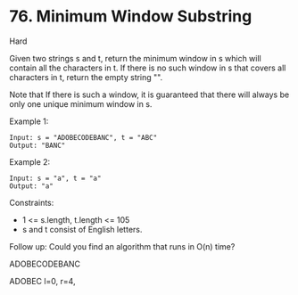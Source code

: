 # 76. Minimum Window Substring
Hard

Given two strings s and t, return the minimum window in s which will contain all the characters in t. If there is no such window in s that covers all characters in t, return the empty string "".

Note that If there is such a window, it is guaranteed that there will always be only one unique minimum window in s.


Example 1:
```
Input: s = "ADOBECODEBANC", t = "ABC"
Output: "BANC"
```
Example 2:
```
Input: s = "a", t = "a"
Output: "a"
```
 

Constraints:
* 1 <= s.length, t.length <= 105
* s and t consist of English letters.

 
Follow up: Could you find an algorithm that runs in O(n) time?

ADOBECODEBANC

ADOBEC
l=0,
r=4,



